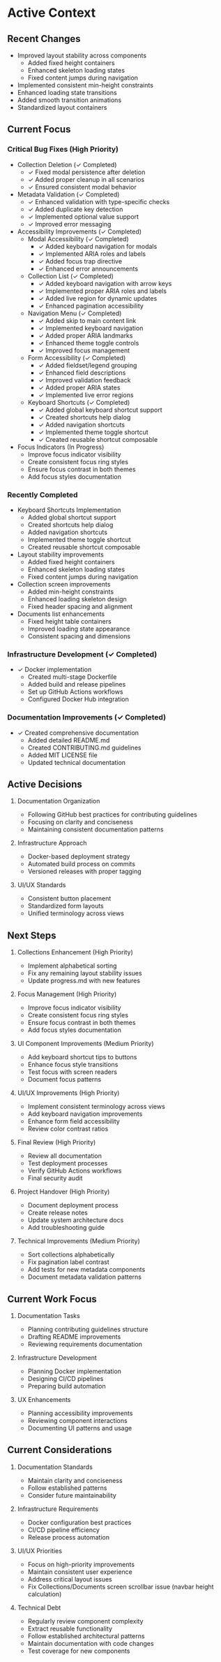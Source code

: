 # Active Context

## Recent Changes

- Improved layout stability across components
  * Added fixed height containers
  * Enhanced skeleton loading states
  * Fixed content jumps during navigation
- Implemented consistent min-height constraints
- Enhanced loading state transitions
- Added smooth transition animations
- Standardized layout containers

## Current Focus

### Critical Bug Fixes (High Priority)
- Collection Deletion (✓ Completed)
  * ✓ Fixed modal persistence after deletion
  * ✓ Added proper cleanup in all scenarios
  * ✓ Ensured consistent modal behavior
- Metadata Validation (✓ Completed)
  * ✓ Enhanced validation with type-specific checks
  * ✓ Added duplicate key detection
  * ✓ Implemented optional value support
  * ✓ Improved error messaging
- Accessibility Improvements (✓ Completed)
  * Modal Accessibility (✓ Completed)
    - ✓ Added keyboard navigation for modals
    - ✓ Implemented ARIA roles and labels
    - ✓ Added focus trap directive
    - ✓ Enhanced error announcements
  * Collection List (✓ Completed)
    - ✓ Added keyboard navigation with arrow keys
    - ✓ Implemented proper ARIA roles and labels
    - ✓ Added live region for dynamic updates
    - ✓ Enhanced pagination accessibility
  * Navigation Menu (✓ Completed)
    - ✓ Added skip to main content link
    - ✓ Implemented keyboard navigation
    - ✓ Added proper ARIA landmarks
    - ✓ Enhanced theme toggle controls
    - ✓ Improved focus management
  * Form Accessibility (✓ Completed)
    - ✓ Added fieldset/legend grouping
    - ✓ Enhanced field descriptions
    - ✓ Improved validation feedback
    - ✓ Added proper ARIA states
    - ✓ Implemented live error regions
  * Keyboard Shortcuts (✓ Completed)
    - ✓ Added global keyboard shortcut support
    - ✓ Created shortcuts help dialog
    - ✓ Added navigation shortcuts
    - ✓ Implemented theme toggle shortcut
    - ✓ Created reusable shortcut composable
- Focus Indicators (In Progress)
    - Improve focus indicator visibility
    - Create consistent focus ring styles
    - Ensure focus contrast in both themes
    - Add focus styles documentation

### Recently Completed
- Keyboard Shortcuts Implementation
  * Added global shortcut support
  * Created shortcuts help dialog
  * Added navigation shortcuts
  * Implemented theme toggle shortcut
  * Created reusable shortcut composable
- Layout stability improvements
  * Added fixed height containers
  * Enhanced skeleton loading states
  * Fixed content jumps during navigation
- Collection screen improvements
  * Added min-height constraints
  * Enhanced loading skeleton design
  * Fixed header spacing and alignment
- Documents list enhancements
  * Fixed height table containers
  * Improved loading state appearance
  * Consistent spacing and dimensions

### Infrastructure Development (✓ Completed)
- ✓ Docker implementation
  * Created multi-stage Dockerfile
  * Added build and release pipelines
  * Set up GitHub Actions workflows
  * Configured Docker Hub integration

### Documentation Improvements (✓ Completed)
- ✓ Created comprehensive documentation
  * Added detailed README.md
  * Created CONTRIBUTING.md guidelines
  * Added MIT LICENSE file
  * Updated technical documentation

## Active Decisions

1. Documentation Organization
   - Following GitHub best practices for contributing guidelines
   - Focusing on clarity and conciseness
   - Maintaining consistent documentation patterns

2. Infrastructure Approach
   - Docker-based deployment strategy
   - Automated build process on commits
   - Versioned releases with proper tagging

3. UI/UX Standards
   - Consistent button placement
   - Standardized form layouts
   - Unified terminology across views

## Next Steps

1. Collections Enhancement (High Priority)
   - Implement alphabetical sorting
   - Fix any remaining layout stability issues
   - Update progress.md with new features

2. Focus Management (High Priority)
   - Improve focus indicator visibility
   - Create consistent focus ring styles
   - Ensure focus contrast in both themes
   - Add focus styles documentation

2. UI Component Improvements (Medium Priority)
   - Add keyboard shortcut tips to buttons
   - Enhance focus style transitions
   - Test focus with screen readers
   - Document focus patterns

2. UI/UX Improvements (High Priority)
   - Implement consistent terminology across views
   - Add keyboard navigation improvements
   - Enhance form field accessibility
   - Review color contrast ratios

2. Final Review (High Priority)
   - Review all documentation
   - Test deployment processes
   - Verify GitHub Actions workflows
   - Final security audit

3. Project Handover (High Priority)
   - Document deployment process
   - Create release notes
   - Update system architecture docs
   - Add troubleshooting guide

4. Technical Improvements (Medium Priority)
   - Sort collections alphabetically
   - Fix pagination label contrast
   - Add tests for new metadata components
   - Document metadata validation patterns

## Current Work Focus

1. Documentation Tasks
   - Planning contributing guidelines structure
   - Drafting README improvements
   - Reviewing requirements documentation

2. Infrastructure Development
   - Planning Docker implementation
   - Designing CI/CD pipelines
   - Preparing build automation

3. UX Enhancements
   - Planning accessibility improvements
   - Reviewing component interactions
   - Documenting UI patterns and usage

## Current Considerations

1. Documentation Standards
   - Maintain clarity and conciseness
   - Follow established patterns
   - Consider future maintainability

2. Infrastructure Requirements
   - Docker configuration best practices
   - CI/CD pipeline efficiency
   - Release process automation

3. UI/UX Priorities
   - Focus on high-priority improvements
   - Maintain consistent user experience
   - Address critical layout issues
   - Fix Collections/Documents screen scrollbar issue (navbar height calculation)

4. Technical Debt
   - Regularly review component complexity
   - Extract reusable functionality
   - Follow established architectural patterns
   - Maintain documentation with code changes
   - Test coverage for new components
